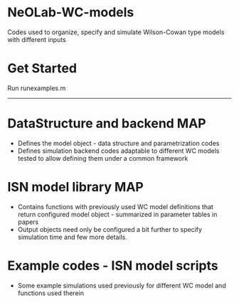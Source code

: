 # NeOLab-WC-models
Codes used to organize, specify and simulate Wilson-Cowan type models with different inputs


# Get Started
Run runexamples.m

----------------------------------------------------------------------------------

# DataStructure and backend MAP
- Defines the model object - data structure and parametrization codes
- Defines simulation backend codes adaptable to different WC models tested to allow defining them under a common framework

# ISN model library MAP
- Contains functions with previously used WC model definitions that return configured model object - summarized in parameter tables in papers
- Output objects need only be configured a bit further to specify simulation time and few more details.

# Example codes - ISN model scripts
- Some example simulations used previously for different WC model and functions used therein






